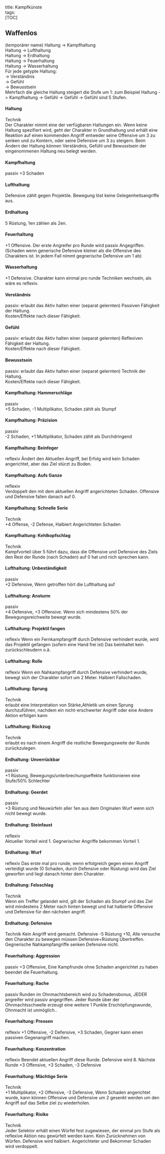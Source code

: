 title: Kampfkünste  
tags:   
[TOC]  
## Waffenlos
(temporärer name)
Haltung -> Kampfhaltung  
Haltung -> Lufthaltung  
Haltung -> Erdhaltung  
Haltung -> Feuerhaltung  
Haltung -> Wasserhaltung  
Für jede getypte Haltung:  
-> Verständnis  
-> Gefühl  
-> Bewusstsein  
Mehrfach die gleiche Haltung steigert die Stufe um 1: zum Beispiel Haltung -> Kampfhaltung -> Gefühl -> Gefühl -> Gefühl sind 5 Stufen.  
#### Haltung
Technik  
Der Charakter nimmt eine der verfügbaren Haltungen ein. Wenn keine Haltung spezifiert wird, geht der Charakter in Grundhaltung und erhält eine Reaktion auf einen kommenden Angriff entweder seine Offensive um 3 zu senken und zu Kontern, oder seine Defensive um 3 zu steigern. Beim Ändern der Haltung können Verständnis, Gefühl und Bewusstsein der eingenommenen Haltung neu belegt werden.
#### Kampfhaltung  
passiv
+3 Schaden
#### Lufthaltung  
Defensive zählt gegen Projektile. Bewegung löst keine Gelegenheitsangriffe aus.
#### Erdhaltung  
5 Rüstung, 1en zählen als 2en.
#### Feuerhaltung  
+1 Offensive. Der erste Angreifer pro Runde wird passiv Angegriffen. (Schaden wenn generische Defensive kleiner als die Offensive des Charakters ist. In jedem Fall nimmt gegnerische Defensive um 1 ab)  
#### Wasserhaltung  
+1 Defensive. Charakter kann einmal pro runde Techniken wechseln, als wäre es reflexiv.


#### Verständnis
passiv: erlaubt das Aktiv halten einer (separat gelernten) Passiven Fähigkeit der Haltung.   
Kosten/Effekte nach dieser Fähigkeit.

#### Gefühl
passiv: erlaubt das Aktiv halten einer (separat gelernten) Reflexiven Fähigkeit der Haltung.   
Kosten/Effekte nach dieser Fähigkeit.

#### Bewusstsein
passiv: erlaubt das Aktiv halten einer (separat gelernten) Technik der Haltung.   
Kosten/Effekte nach dieser Fähigkeit.

#### Kampfhaltung: Hammerschläge
passiv  
+5 Schaden, -1 Multiplikator, Schaden zählt als Stumpf 

#### Kampfhaltung: Präzision
passiv  
-2 Schaden, +1 Multiplikator, Schaden zählt als Durchdringend

#### Kampfhaltung: Beinfeger
reflexiv
Ändert den Aktuellen Angriff, bei Erfolg wird kein Schaden angerichtet, aber das Ziel stürzt zu Boden.  

#### Kampfhaltung: Aufs Ganze
reflexiv  
Verdoppelt den mit dem aktuellen Angriff angerichteten Schaden. Offensive und Defensive fallen danach auf 0.

#### Kampfhaltung: Schnelle Serie
Technik  
+4 Offense, -2 Defense, Halbiert Angerichteten Schaden

#### Kampfhaltung: Kehlkopfschlag
Technik  
Kampfvorteil über 5 führt dazu, dass die Offensive und Defensive des Ziels den Rest der Runde (nach Schaden) auf 0 hat und nich sprechen kann.

#### Lufthaltung: Unbeständigkeit
passiv  
+2 Defensive, Wenn getroffen hört die Lufthaltung auf

#### Lufthaltung: Ansturm
passiv  
+4 Defensive, +3 Offensive. Wenn sich mindestens 50% der Bewegungsreichweite bewegt wurde.

#### Lufthaltung: Projektil fangen
reflexiv
Wenn ein Fernkampfangriff durch Defensive verhindert wurde, wird das Projektil gefangen (sofern eine Hand frei ist) Das beinhaltet kein zurückschleudern o.ä.

#### Lufthaltung: Rolle
reflexiv
Wenn ein Nahkampfangriff durch Defensive verhindert wurde, bewegt sich der Charakter sofort um 2 Meter. Halbiert Fallschaden.

#### Lufthaltung: Sprung
Technik   
erlaubt eine Interpretation von Stärke,Athletik um einen Sprung durchzuführen, nachdem ein nicht-erschwerter Angriff oder eine Andere Aktion erfolgen kann  

#### Lufthaltung: Rückzug
Technik  
erlaubt es nach einem Angriff die restliche Bewegungsweite der Runde zurückzulegen.


#### Erdhaltung: Unverrückbar
passiv  
+1 Rüstung, Bewegungs/unterbrechungseffekte funktionieren eine Stufe/50% Schlechter

#### Erdhaltung: Geerdet
passiv   
+3 Rüstung und Neuwürfeln aller 1en aus dem Originalen Wurf wenn sich nicht bewegt wurde.

#### Erdhaltung: Steinfaust
reflexiv  
Aktueller Vorteil wird 1. Gegnerischer Angriffe bekommen Vorteil 1.

#### Erdhaltung: Wurf
reflexiv
Das erste mal pro runde, wenn erfolgreich gegen einen Angriff verteidigt wurde (0 Schaden, durch Defensive oder Rüstung) wird das Ziel geworfen und liegt danach hinter dem Charakter.

#### Erdhaltung: Felsschlag
Technik  
Wenn ein Treffer gelandet wird, gilt der Schaden als Stumpf und das Ziel wird mindestens 2 Meter nach hinten bewegt und hat halbierte Offensive und Defensive für den nächsten angriff. 

#### Erdhaltung: Defensive
Technik
Kein Angriff wird gemacht. Defensive -5 Rüstung +10, Alle versuche den Charakter zu bewegen müssen Defensive+Rüstung Übertreffen. Gegnerische Nahkampfangriffe senken Defensive nicht.


#### Feuerhaltung: Aggression
passiv
+3 Offensive, Eine Kampfrunde ohne Schaden angerichtet zu haben beendet die Feuerhaltung.

#### Feuerhaltung: Rache
passiv
Runden im Ohnmachtsbereich wird zu Schadensbonus, JEDER angreifer wird passiv angegriffen. Jeder Runde über der Ohnmachtsschwelle erzeugt eine weitere 1 Punkte Erschöpfungswunde, Ohnmacht ist unmöglich..

#### Feuerhaltung: Pressen
reflexiv
+1 Offensive, -2 Defensive, +3 Schaden, Gegner kann einen passiven Gegenangriff machen.

#### Feuerhaltung: Konzentration
reflexiv
Beendet aktuellen Angriff diese Runde. Defensive wird 8. Nächste Runde +3 Offensive, +3 Schaden, -3 Defensive

#### Feuerhaltung: Mächtige Serie
Technik  
+1 Multiplikator, +2 Offensive, -3 Defensive, Wenn Schaden angerichtet wurde, kann können Offensive und Defensive um 2 gesenkt werden um den Angriff auf das Selbe ziel zu wiederholen.

#### Feuerhaltung: Risiko
Technik  
Jeder Selektor erhält einen Würfel fest zugewiesen, der einmal pro Stufe als reflexive Aktion neu gewürfelt werden kann. Kein Zurücknehmen von Würfen. Defensive wird halbiert. Angerichteter und Bekommer Schaden wird verdoppelt.

